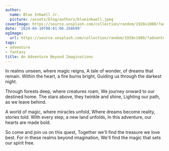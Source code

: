 ```yaml
---
author:
  name: Blue Inkwell Jr.
  picture: /assets/blog/authors/blueinkwell.jpeg
coverImage: https://source.unsplash.com/collection/random/1920x1080/?adventure
date: '2024-04-10T08:01:06.268699'
ogImage:
  url: https://source.unsplash.com/collection/random/1920x1080/?adventure
tags:
- adventure
- fantasy
title: An Adventure Beyond Imaginations
---
```


In realms unseen, where magic reigns,
A tale of wonder, of dreams that remain.
Within the heart, a fire burns bright,
Guiding us through the darkest night.

Through forests deep, where creatures roam,
We journey onward to our destined home.
The stars above, they twinkle and shine,
Lighting our path, as we leave behind.

A world of magic, where miracles unfold,
Where dreams become reality, stories told.
With every step, a new land unfolds,
In this adventure, our hearts are made bold.

So come and join us on this quest,
Together we'll find the treasure we love best.
For in these realms beyond imagination,
We'll find the magic that sets our spirit free.